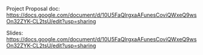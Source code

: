 Project Proposal doc: https://docs.google.com/document/d/10U5FaQIrgxaAFunesCoviQWxeQ9wsOn32ZYK-CL2tsU/edit?usp=sharing

Slides: https://docs.google.com/document/d/10U5FaQIrgxaAFunesCoviQWxeQ9wsOn32ZYK-CL2tsU/edit?usp=sharing